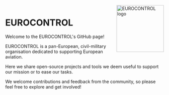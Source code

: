 <img align="right" width="150" src="https://ansperformance.eu/images/EUROCONTROL-logo-boxed-rgb.png" alt="EUROCONTROL logo" />

# EUROCONTROL

Welcome to the EUROCONTROL's GitHub page!

EUROCONTROL is a pan-European, civil-military organisation dedicated to supporting European aviation.

Here we share open-source projects and tools we deem useful to support our mission or to ease our tasks.

We welcome contributions and feedback from the community, so please feel free to explore and get involved!